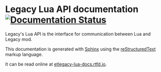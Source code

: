 # Legacy Lua API documentation [![Documentation Status](https://readthedocs.org/projects/etlegacy-lua-docs/badge/?version=latest)](http://etlegacy-lua-docs.readthedocs.io/en/latest/?badge=latest)

Legacy's Lua API is the interface for communication between Lua and Legacy mod.

This documentation is generated with [Sphinx](http://www.sphinx-doc.org/) using the [reStructuredText](http://www.sphinx-doc.org/en/stable/rest.html) markup language.

It can be read online at [etlegacy-lua-docs.rtfd.io](http://etlegacy-lua-docs.rtfd.io).
